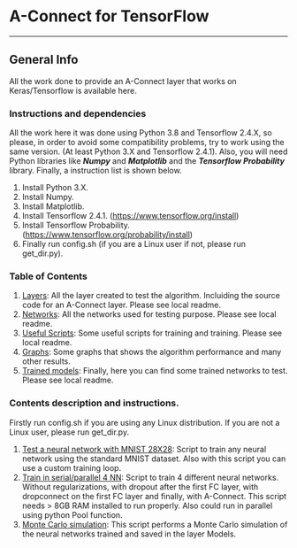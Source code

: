# A-Connect for TensorFlow

***

## General Info

All the work done to provide an A-Connect layer that works on Keras/Tensorflow is available here.

### Instructions and dependencies

All the work here it was done using Python 3.8 and Tensorflow 2.4.X, so please, in order to avoid some compatibility problems, try to work using the same version. (At least Python 3.X and Tensorflow 2.4.1). Also, you will need Python libraries like ***Numpy*** and ***Matplotlib*** and the ***Tensorflow Probability*** library. Finally, a instruction list is shown below.

1. Install Python 3.X.
2. Install Numpy.
3. Install Matplotlib.
4. Install Tensorflow 2.4.1. (https://www.tensorflow.org/install)
5. Install Tensorflow Probability. (https://www.tensorflow.org/probability/install)
6. Finally run config.sh (if you are a Linux user if not, please run get_dir.py).



### Table of Contents

1. [Layers](/Tensorflow/Layers): All the layer created to test the algorithm. Incluiding the source code for an A-Connect layer. Please see local readme.
2. [Networks](/Tensorflow/Networks): All the networks used for testing purpose. Please see local readme.
3. [Useful Scripts](/Tensorflow/Scripts): Some useful scripts for training and training. Please see local readme.
4. [Graphs](/Tensorflow/Graphs): Some graphs that shows the algorithm performance and many other results.
5. [Trained models](/Tensorflow/Models): Finally, here you can find some trained networks to test. Please see local readme.

### Contents description and instructions.

Firstly run config.sh if you are using any Linux distribution. If you are not a Linux user, please run get_dir.py.

1. [Test a neural network with MNIST 28X28](test_mnist.py): Script to train any neural network using the standard MNIST dataset. Also with this script you can use a custom training loop.
2. [Train in serial/parallel 4 NN](Train_Networks.py): Script to train 4 different neural networks. Without regularizations, with dropout after the first FC layer, with dropconnect on the first FC layer
and finally, with A-Connect. This script needs > 8GB RAM installed to run properly. Also could run in parallel using python Pool function.
3. [Monte Carlo simulation](MNIST_MCSim.py): This script performs a Monte Carlo simulation of the neural networks trained and saved in the layer Models.





